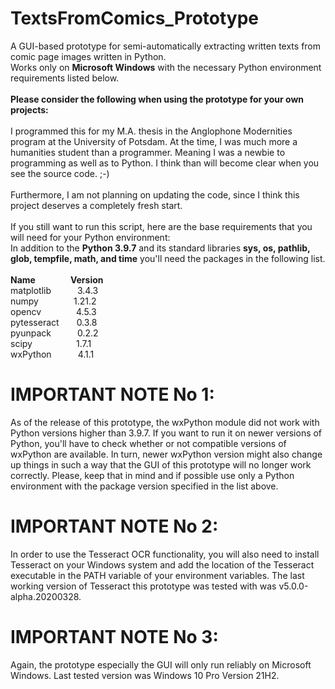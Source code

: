 # TextsFromComics_Prototype
A GUI-based prototype for semi-automatically extracting written texts from comic page images written in Python.<br/>
Works only on **Microsoft Windows** with the necessary Python environment requirements listed below.<br/><br/>
**Please consider the following when using the prototype for your own projects:<br/><br/>**
I programmed this for my M.A. thesis in the Anglophone Modernities program at the University of Potsdam. At the time, I was much more a humanities student than a programmer. Meaning I was a newbie to programming as well as to Python. I think than will become clear when you see the source code. ;-)<br/><br/>
Furthermore, I am not planning on updating the code, since I think this project deserves a completely fresh start.<br/><br/>
If you still want to run this script, here are the base requirements that you will need for your Python environment:<br/>
In addition to the **Python 3.9.7** and its standard libraries **sys, os, pathlib, glob, tempfile, math, and time** you'll need the packages in the following list.<br/><br/>
**Name&emsp;&emsp;&emsp;&emsp;Version<br/>**
matplotlib&emsp;&emsp;&emsp;3.4.3<br/>
numpy&emsp;&emsp;&emsp;&emsp;1.21.2<br/>
opencv&emsp;&emsp;&emsp;&emsp;4.5.3<br/>
pytesseract&emsp;&emsp;0.3.8<br/>
pyunpack&emsp;&emsp;&emsp;0.2.2<br/>
scipy&emsp;&emsp;&emsp;&emsp;&emsp;1.7.1<br/>
wxPython&emsp;&emsp;&emsp;4.1.1<br/>
# IMPORTANT NOTE No 1:<br/>
As of the release of this prototype, the wxPython module did not work with Python versions higher than 3.9.7. If you want to run it on newer versions of Python, you'll have to check whether or not compatible versions of wxPython are available. In turn, newer wxPython version might also change up things in such a way that the GUI of this prototype will no longer work correctly. Please, keep that in mind and if possible use only a Python environment with the package version specified in the list above.
# IMPORTANT NOTE No 2:<br/>
In order to use the Tesseract OCR functionality, you will also need to install Tesseract on your Windows system and add the location of the Tesseract executable in the PATH variable of your environment variables. The last working version of Tesseract this prototype was tested with was v5.0.0-alpha.20200328.
# IMPORTANT NOTE No 3:<br/>
Again, the prototype especially the GUI will only run reliably on Microsoft Windows. Last tested version was Windows 10 Pro Version 21H2.

